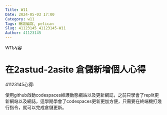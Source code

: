 ```yaml
---
Title: W11
Date: 2024-05-03 17:00
Category: w11
Tags: 網誌編寫, pelican
Slug: 41123145_41123145-W11
Author: 41123145
---
```


W11內容

<!-- PELICAN_END_SUMMARY -->
# 在2astud-2asite 倉儲新增個人心得
41123145心得:

使用github啟動codespaces維護動態網站以及更新網誌，之前只學會了replit更新網站以及網誌，這學期學會了codespaces更新更加方便，只需要在終端機打幾行指令，就可以完成倉儲更新。